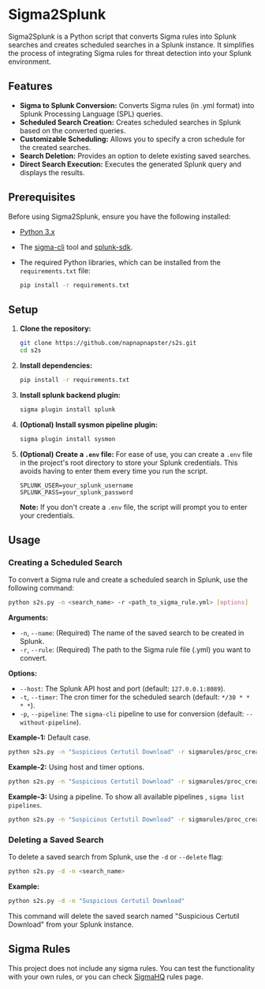
# Sigma2Splunk

Sigma2Splunk is a Python script that converts Sigma rules into Splunk searches and creates scheduled searches in a Splunk instance. It simplifies the process of integrating Sigma rules for threat detection into your Splunk environment.

## Features

- **Sigma to Splunk Conversion:** Converts Sigma rules (in .yml format) into Splunk Processing Language (SPL) queries.
- **Scheduled Search Creation:** Creates scheduled searches in Splunk based on the converted queries.
- **Customizable Scheduling:** Allows you to specify a cron schedule for the created searches.
- **Search Deletion:** Provides an option to delete existing saved searches.
- **Direct Search Execution:** Executes the generated Splunk query and displays the results.

## Prerequisites

Before using Sigma2Splunk, ensure you have the following installed:

- [Python 3.x](https://www.python.org/downloads/)
- The [sigma-cli](https://github.com/SigmaHQ/sigma-cli) tool and [splunk-sdk](https://github.com/splunk/splunk-sdk-python).

- The required Python libraries, which can be installed from the `requirements.txt` file:
  ```bash
  pip install -r requirements.txt
  ```

## Setup

1. **Clone the repository:**
   ```bash
   git clone https://github.com/napnapnapster/s2s.git
   cd s2s
   ```

2. **Install dependencies:**
   ```bash
   pip install -r requirements.txt
   ```

3. **Install splunk backend plugin:**
   ```bash
   sigma plugin install splunk
   ```

4. **(Optional) Install sysmon pipeline plugin:**
   ```bash
   sigma plugin install sysmon
   ```

5. **(Optional) Create a `.env` file:**
   For ease of use, you can create a `.env` file in the project's root directory to store your Splunk credentials. This avoids having to enter them every time you run the script.

   ```
   SPLUNK_USER=your_splunk_username
   SPLUNK_PASS=your_splunk_password
   ```

   **Note:** If you don't create a `.env` file, the script will prompt you to enter your credentials.

## Usage

### Creating a Scheduled Search

To convert a Sigma rule and create a scheduled search in Splunk, use the following command:

```bash
python s2s.py -n <search_name> -r <path_to_sigma_rule.yml> [options]
```

**Arguments:**

- `-n`, `--name`: (Required) The name of the saved search to be created in Splunk.
- `-r`, `--rule`: (Required) The path to the Sigma rule file (.yml) you want to convert.

**Options:**

- `--host`: The Splunk API host and port (default: `127.0.0.1:8089`).
- `-t`, `--timer`: The cron timer for the scheduled search (default: `*/30 * * * *`).
- `-p`, `--pipeline`: The `sigma-cli` pipeline to use for conversion (default: `--without-pipeline`).

**Example-1:** Default case.

```bash
python s2s.py -n "Suspicious Certutil Download" -r sigmarules/proc_creation_win_certutil_download.yml
```

**Example-2:** Using host and timer options.
```bash
python s2s.py -n "Suspicious Certutil Download" -r sigmarules/proc_creation_win_certutil_download.yml --host "192.168.1.100:8089" -t "*/5 * * * *"
``` 

**Example-3:** Using a pipeline. To show all available pipelines , `sigma list pipelines`.
```bash
python s2s.py -n "Suspicious Certutil Download" -r sigmarules/proc_creation_win_certutil_download.yml -p splunk_windows
```

### Deleting a Saved Search

To delete a saved search from Splunk, use the `-d` or `--delete` flag:

```bash
python s2s.py -d -n <search_name>
```




**Example:**

```bash
python s2s.py -d -n "Suspicious Certutil Download"
```

This command will delete the saved search named "Suspicious Certutil Download" from your Splunk instance.


## Sigma Rules

This project does not include any sigma rules. You can test the functionality with your own rules, or you can check [SigmaHQ](https://github.com/SigmaHQ/sigma/tree/master/rules) rules page.

